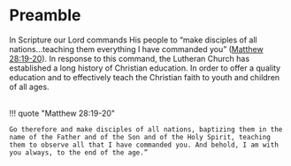 # Preamble

In Scripture our Lord commands His people to “make disciples of all nations...teaching them everything I have commanded you” ([Matthew 28:19-20](https://www.biblegateway.com/passage/?search=Matthew+28%3A19-20&version=ESV)). In response to this command, the Lutheran Church has established a long history of Christian education. In order to offer a quality education and to effectively teach the Christian faith to youth and children of all ages.

<br/>
!!! quote "Matthew 28:19-20"

    Go therefore and make disciples of all nations, baptizing them in the name of the Father and of the Son and of the Holy Spirit, teaching them to observe all that I have commanded you. And behold, I am with you always, to the end of the age.”
